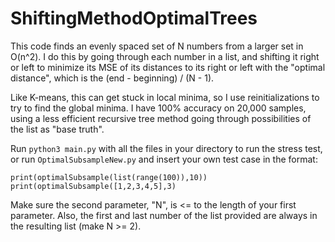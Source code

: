 # ShiftingMethodOptimalTrees

This code finds an evenly spaced set of N numbers from a larger set in O(n^2). I do this by going through each number in a list, and shifting it right or left to minimize its MSE of its distances to its right or left with the "optimal distance", which is the (end - beginning) / (N - 1).

Like K-means, this can get stuck in local minima, so I use reinitializations to try to find the global minima. I have 100% accuracy on 20,000 samples, using a less efficient recursive tree method going through possibilities of the list as "base truth".

Run ```python3 main.py``` with all the files in your directory to run the stress test, or run ```OptimalSubsampleNew.py``` and insert your own test case in the format:

```print(optimalSubsample(list(range(100)),10))```
```print(optimalSubsample([1,2,3,4,5],3)```

Make sure the second parameter, "N", is <= to the length of your first parameter. Also, the first and last number of the list provided are always in the resulting list (make N >= 2).
